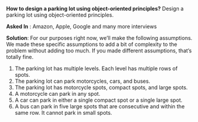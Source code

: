 **How to design a parking lot using object-oriented principles?**
Design a parking lot using object-oriented principles.

**Asked In** : Amazon, Apple, Google and many more interviews

**Solution**: For our purposes right now, we’ll make the following assumptions. We made these specific assumptions to add a bit of complexity to the problem without adding too much. If you made different assumptions, that’s totally fine.
1) The parking lot has multiple levels. Each level has multiple rows of spots.
2) The parking lot can park motorcycles, cars, and buses.
3) The parking lot has motorcycle spots, compact spots, and large spots.
4) A motorcycle can park in any spot.
5) A car can park in either a single compact spot or a single large spot.
6) A bus can park in five large spots that are consecutive and within the same row. It cannot park in small spots.



